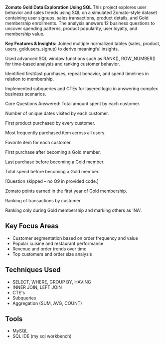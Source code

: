 **Zomato Gold Data Exploration Using SQL**
This project explores user behavior and sales trends using SQL on a simulated Zomato-style dataset containing user signups, sales transactions, product details, and Gold membership enrollments. The analysis answers 12 business questions to uncover spending patterns, product popularity, user loyalty, and membership value.

**Key Features & Insights:**
Joined multiple normalized tables (sales, product, users, goldusers_signup) to derive meaningful insights.

Used advanced SQL window functions such as RANK(), ROW_NUMBER() for time-based analysis and ranking customer behavior.

Identified first/last purchases, repeat behavior, and spend timelines in relation to membership.

Implemented subqueries and CTEs for layered logic in answering complex business scenarios.

Core Questions Answered:
Total amount spent by each customer.

Number of unique dates visited by each customer.

First product purchased by every customer.

Most frequently purchased item across all users.

Favorite item for each customer.

First purchase after becoming a Gold member.

Last purchase before becoming a Gold member.

Total spend before becoming a Gold member.

[Question skipped – no Q9 in provided code.]

Zomato points earned in the first year of Gold membership.

Ranking of transactions by customer.

Ranking only during Gold membership and marking others as 'NA'.

## Key Focus Areas
- Customer segmentation based on order frequency and value
- Popular cuisine and restaurant performance
- Revenue and order trends over time
- Top customers and order size analysis

## Techniques Used
- SELECT, WHERE, GROUP BY, HAVING
- INNER JOIN, LEFT JOIN
- CTE's
- Subqueries
- Aggregation (SUM, AVG, COUNT)

## Tools
- MySQL
- SQL IDE (my sql workbench)
